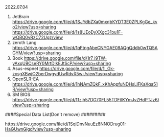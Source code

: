 2022.07.04


1. JetBrain
https://drive.google.com/file/d/1SJYdbZXa0mxqbKYDT3E0ZPLKgGe_kvo2/view?usp=sharing
https://drive.google.com/file/d/1s8UEoDyXXgc31bu1F-wQBQ0vRzC72Ugz/view
2. zeroth Lang
https://drive.google.com/file/d/1qFtngAbeCNYGAE08AQgQddb0wTQ5AGYM/view?usp=sharing
3. Book
https://drive.google.com/file/d/1r7_i9TW-yAxqUBCseRY0MrtDIkEJtScP/view?usp=sharing
4. Asus-espnet
https://drive.google.com/file/d/1l_Gk-zxsgXBwjO2berDwgydUwRdvX5w-/view?usp=sharing
5. OpenSLR-EA
https://drive.google.com/file/d/1hNAmZQkF_xKhAppfuNDHsLlFKaXqa51R/view?usp=sharing
6. SM BIOS
https://drive.google.com/file/d/11zih57DG70FL55TDFtlKYmJvZHdPTJz6/view?usp=sharing


####Special Data List(Don't remove) #########

https://drive.google.com/file/d/1SqlDnvNuuEz8NNODrug01-HaGUwnGlgd/view?usp=sharing
